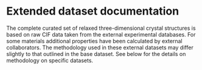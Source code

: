 # Extended dataset documentation

The complete curated set of relaxed three-dimensional crystal structures is based on raw CIF data taken from the external experimental databases. For some materials additional properties have been calculated by external collaborators. The methodology used in these external datasets may differ slightly to that outlined in the base dataset. See below for the details on methodology on specific datasets.
